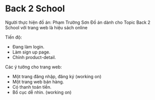 # Back 2 School 
Người thực hiện đồ án: Phạm Trường Sơn
Đồ án dành cho Topic Back 2 School với trang web là hiệu sách online

Tiến độ:
+ Đang làm login.
+ Làm sign up page.
+ Chỉnh product-detail.

Các ý tưởng cho trang web:
+ Một trang đăng nhập, đăng ký (working on)
+ Một trang web bán hàng.
+ Có thanh toán tiền.
+ Bố cục dễ nhìn. (working on)
 
